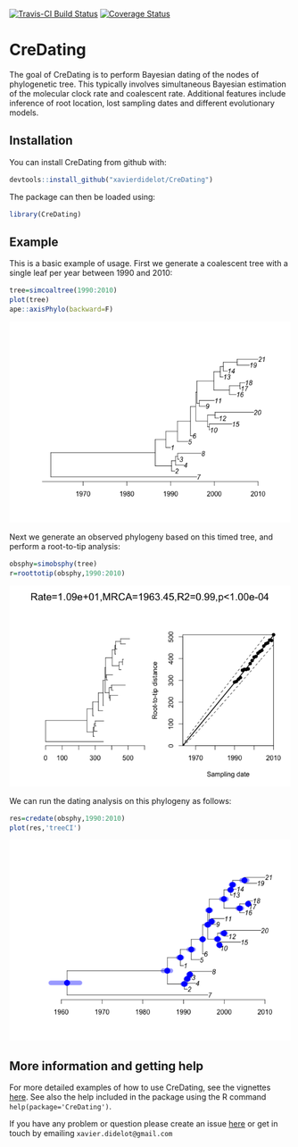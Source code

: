 
[![Travis-CI Build Status](https://travis-ci.com/xavierdidelot/CreDating.svg?branch=master)](https://travis-ci.com/xavierdidelot/CreDating) [![Coverage Status](https://codecov.io/github/xavierdidelot/CreDating/coverage.svg?branch=master)](https://codecov.io/github/xavierdidelot/CreDating?branch=master)

<!-- README.md is generated from README.Rmd. Please edit that file -->
CreDating
=========

The goal of CreDating is to perform Bayesian dating of the nodes of phylogenetic tree. This typically involves simultaneous Bayesian estimation of the molecular clock rate and coalescent rate. Additional features include inference of root location, lost sampling dates and different evolutionary models.

Installation
------------

You can install CreDating from github with:

``` r
devtools::install_github("xavierdidelot/CreDating")
```

The package can then be loaded using:

``` r
library(CreDating)
```

Example
-------

This is a basic example of usage. First we generate a coalescent tree with a single leaf per year between 1990 and 2010:

``` r
tree=simcoaltree(1990:2010)
plot(tree)
ape::axisPhylo(backward=F)
```

![](figures/README-unnamed-chunk-3-1.png)

Next we generate an observed phylogeny based on this timed tree, and perform a root-to-tip analysis:

``` r
obsphy=simobsphy(tree)
r=roottotip(obsphy,1990:2010)
```

![](figures/README-unnamed-chunk-4-1.png)

We can run the dating analysis on this phylogeny as follows:

``` r
res=credate(obsphy,1990:2010)
plot(res,'treeCI')
```

![](figures/README-unnamed-chunk-5-1.png)

More information and getting help
---------------------------------

For more detailed examples of how to use CreDating, see the vignettes [here](https://github.com/xavierdidelot/CreDating/tree/master/vignettes). See also the help included in the package using the R command `help(package='CreDating')`.

If you have any problem or question please create an issue [here](https://github.com/xavierdidelot/CreDating/issues) or get in touch by emailing `xavier.didelot@gmail.com`
